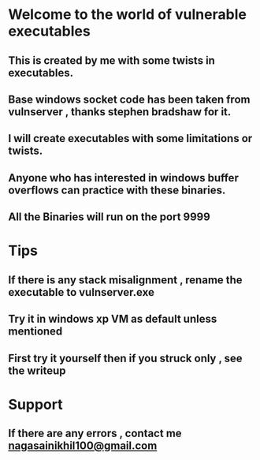 

# Welcome to the world of vulnerable executables

## This is created by me with some twists in executables.

## Base windows socket code has been taken from vulnserver , thanks stephen bradshaw for it. 

## I will create executables with some limitations or twists.

## Anyone who has interested in windows buffer overflows can practice with these binaries.

## **All the Binaries will run on the port 9999**

# Tips

## If there is any stack misalignment , rename the executable to **vulnserver.exe**

## Try it in windows xp VM as default unless mentioned 

## First try it yourself then if you struck only , see the writeup

# Support 

## If there are any errors , contact me nagasainikhil100@gmail.com
